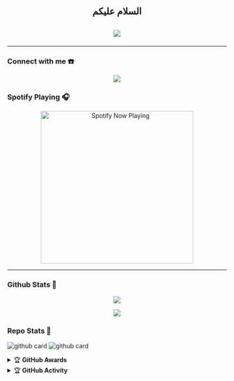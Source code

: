<h2 align="center">السلام عليكم <h2>
<p align="center">
  <img src="handrathej.png" />
</p>

------
### Connect with me ☎️
<p align="center">
  <a href="https://instagram.com/handrathej"><img src="https://img.shields.io/badge/Instagram-E4405F?style=for-the-badge&logo=instagram&logoColor=white"/> 
  <a name=Handrathej&label=VIEWS&style=flat-square&color=orange" />
</p>

### Spotify Playing 🎧

<p align="center">
  <a href="https://open.spotify.com/playlist/3UWEn1B7zGW2rES8mBAxEq?si=iAvSBR9-RAexbGJMclMjKg&utm_source=copy-link" target="_blank"><img src="https://now-playing-on-spotify.vercel.app/api/spotify" alt="Spotify Now Playing" width="350"/></a>
</p>

------

### Github Stats 🚀

<p align="center"><a href="https://github.com/whojoestar"><img src="https://github-readme-stats.vercel.app/api?username=handrathej&show_icons=true&theme=radical"></a></p>
<p align="center"><a href="https://github.com/whojoestar"><img src="https://github-readme-stats.vercel.app/api/top-langs/?username=handrathej&theme=radical&layout=compact"></a></p> 

### Repo Stats 🔭
![github card](https://github-readme-stats.vercel.app/api/pin/?username=handrathej&repo=handrathej&theme=dark)
![github card](https://github-readme-stats.vercel.app/api/pin/?username=handrathej&repo=whojoestar.github.io&theme=dark)


<details>
    <summary>&#127942 <b>GitHub Awards</b></summary><br/>

![Github Trophy](https://github-profile-trophy.vercel.app/?username=handrathej)

</details>

<details>
    <summary>&#127942 <b>GitHub Activity</b></summary><br/>

![Metrics](https://metrics.lecoq.io/handrathej?template=classic&repositories.forks=true&languages=1&languages.colors=github&languages.threshold=0%25&config.timezone=Asia%2FMakassar)

</details> 
